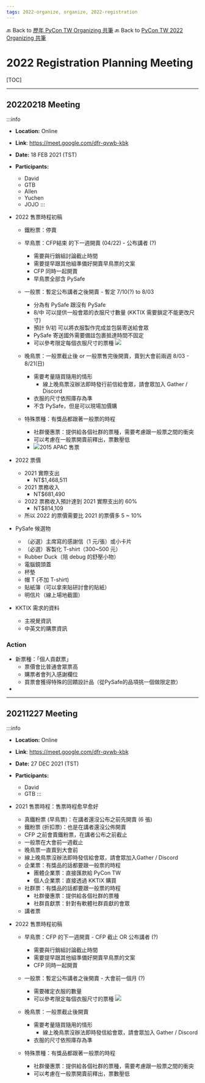 ```yaml
---
tags: 2022-organize, organize, 2022-registration
---
```


🔙 Back to [歷年 PyCon TW Organizing 共筆](/ryPr7SFyP/%2FHM5mHCFKQCu7-W5ea8ITcw%3Fview)
🔙 Back to [PyCon TW 2022 Organizing 共筆](/rkk3KQ_VY)

# 2022 Registration Planning Meeting

[TOC]

---

## 20220218 Meeting

:::info
- **Location:** Online
- **Link**: https://meet.google.com/dfr-qvwb-kbk
- **Date:** 18 FEB 2021 (TST)
- **Participants:**
    - David
    - GTB
    - Allen
    - Yuchen
    - JOJO
:::

- 2022 售票時程初稿
    - 鐵粉票：停賣
    - 早鳥票：CFP結束 的下一週開賣 (04/22) - 公布講者 (?)
        - 需要與行銷組討論截止時間
        - 需要提早跟其他組準備好開賣早鳥票的文案
        - CFP 同時一起開賣
        - 早鳥票全部含 PySafe

    - 一般票：暫定公布講者之後開賣 - 暫定 7/10(?) to 8/03
        - 分為有 PySafe 跟沒有 PySafe
        - 8/中 可以提供一般會眾的衣服尺寸數量 (KKTIX 需要鎖定不能更改尺寸)
        - 預計 9/初 可以將衣服製作完成並包裝寄送給會眾
        - PySafe 寄送國外需要備註包裹抵達時間不固定
        - 可以參考限定每個衣服尺寸的票種
            ![](https://i.imgur.com/4KsM6AC.png)
            
    - 晚鳥票：一般票截止後 or 一般票售完後開賣，賣到大會前兩週 8/03 - 8/21(日)
        - 需要考量隨買隨用的情形
            - 線上晚鳥票沒辦法即時發行前信給會眾，請會眾加入 Gather / Discord
        - 衣服的尺寸依照庫存為準
        - 不含 PySafe，但是可以現場加價購
    - 特殊票種：有獎品都跟著一般票的時程
        - 社群優惠票：提供給各個社群的票種，需要考慮跟一般票之間的衝突
        - 可以考慮在一般票開賣前釋出，票數壓低
        - ![2015 APAC 售票](https://i.imgur.com/mjlR4v9.png)

- 2022 票價
    - 2021 實際支出
        - NT$1,468,511
    - 2021 票務收入
        - NT$681,490
    - 2022 票務收入預計達到 2021 實際支出的 60%
        - NT$814,109
    - 所以 2022 的票價需要比 2021 的票價多 5 ~ 10%
- PySafe 候選物
    - （必選）主席寫的感謝信（1 元/張）或小卡片
    - （必選）客製化 T-shirt（300~500 元）
    - Rubber Duck（陪 debug 的舒壓小物）
    - 電腦鏡頭蓋
    - 杯墊
    - 帽 T (不加 T-shirt)
    - 貼紙簿（可以拿來貼研討會的貼紙）
    - 明信片（線上場地截圖）
- KKTIX 需求的資料
    - 主視覺資訊
    - 中英文的購票資訊

### Action

- 新票種：「個人貢獻票」
    - 票價會比普通會眾票高
    - 購票者會列入感謝欄位
    - 買票會獲得特殊的回饋設計品（從PySafe的品項挑一個做限定款）
- 

---

## 20211227 Meeting

:::info
- **Location:** Online
- **Link**: https://meet.google.com/dfr-qvwb-kbk
- **Date:** 27 DEC 2021 (TST)
- **Participants:**
    - David
    - GTB
:::

- 2021 售票時程：售票時程愈早愈好
    - 真鐵粉票 (早鳥票)：在講者還沒公布之前先開賣 (6 張)
    - 鐵粉票 (折扣票)：也是在講者還沒公佈開賣
    - CFP 之前會賣鐵粉票，在講者公布之前截止
    - 一般票在大會前一週截止
    - 晚鳥票一直賣到大會前
    - 線上晚鳥票沒辦法即時發信給會眾，請會眾加入Gather / Discord
    - 企業票：有獎品的話都要跟一般票的時程
        - 團體企業票：直接匯款給 PyCon TW
        - 個人企業票：直接透過 KKTIX 購買
    - 社群票：有獎品的話都要跟一般票的時程
        - 社群優惠票：提供給各個社群的票種
        - 社群貢獻票：針對有軟體社群貢獻的會眾
    - 講者票
- 2022 售票時程初稿
    - 早鳥票：CFP 的下一週開賣 - CFP 截止 OR 公布講者 (?)
        - 需要與行銷組討論截止時間
        - 需要提早跟其他組準備好開賣早鳥票的文案
        - CFP 同時一起開賣
        
    - 一般票：暫定公布講者之後開賣 - 大會前一個月 (?)
        - 需要確定衣服的數量
        - 可以參考限定每個衣服尺寸的票種
            ![](https://i.imgur.com/4KsM6AC.png)
    - 晚鳥票：一般票截止後開賣
        - 需要考量隨買隨用的情形
            - 線上晚鳥票沒辦法即時發信給會眾，請會眾加入 Gather / Discord
        - 衣服的尺寸依照庫存為準
    - 特殊票種：有獎品都跟著一般票的時程
        - 社群優惠票：提供給各個社群的票種，需要考慮跟一般票之間的衝突
        - 可以考慮在一般票開賣前釋出，票數壓低
